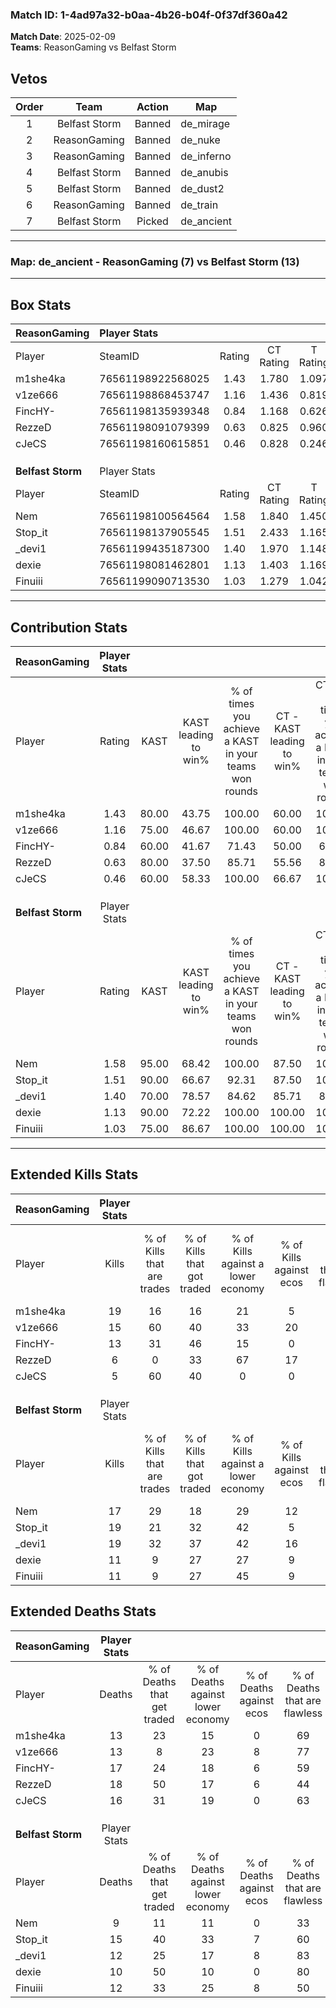 ### Match ID: 1-4ad97a32-b0aa-4b26-b04f-0f37df360a42  
**Match Date**: 2025-02-09  
**Teams**: ReasonGaming vs Belfast Storm  

## Vetos  

| Order | Team | Action | Map |
| :---: | :--: | :----: | --- |
| 1 | Belfast Storm | Banned | de_mirage |
| 2 | ReasonGaming | Banned | de_nuke |
| 3 | ReasonGaming | Banned | de_inferno |
| 4 | Belfast Storm | Banned | de_anubis |
| 5 | Belfast Storm | Banned | de_dust2 |
| 6 | ReasonGaming | Banned | de_train |
| 7 | Belfast Storm | Picked | de_ancient |

---  

### **Map**: de_ancient - ReasonGaming (7) vs Belfast Storm (13)  
---  

## Box Stats  

| **ReasonGaming**  | Player Stats      |        |           |          |       |       |       |         |        |      |     |
| :- | :- | :-: | :-: | :-: | :-: | :-: | :-: | :-: | :-: | :-: | :-: |
| Player            | SteamID           | Rating | CT Rating | T Rating | KAST  |  ADR  | Kills | Assists | Deaths | K/D  | HS% |
| m1she4ka          | 76561198922568025 |  1.43  |   1.780   |  1.097   | 80.00 | 89.6  |  19   |    4    |   13   | 1.46 | 52  |
| v1ze666           | 76561198868453747 |  1.16  |   1.436   |  0.819   | 75.00 | 74.1  |  15   |    3    |   13   | 1.15 | 20  |
| FincHY-           | 76561198135939348 |  0.84  |   1.168   |  0.626   | 60.00 | 69.2  |  13   |    3    |   17   | 0.76 | 69  |
| RezzeD            | 76561198091079399 |  0.63  |   0.825   |  0.960   | 80.00 | 54.6  |   6   |    7    |   18   | 0.33 | 50  |
| cJeCS             | 76561198160615851 |  0.46  |   0.828   |  0.246   | 60.00 | 44.6  |   5   |    6    |   16   | 0.31 | 40  |
|                   |                   |        |           |          |       |       |       |         |        |      |     |
|                   |                   |        |           |          |       |       |       |         |        |      |     |
|                   |                   |        |           |          |       |       |       |         |        |      |     |
| **Belfast Storm** | Player Stats      |        |           |          |       |       |       |         |        |      |     |
| Player            | SteamID           | Rating | CT Rating | T Rating | KAST  |  ADR  | Kills | Assists | Deaths | K/D  | HS% |
| Nem               | 76561198100564564 |  1.58  |   1.840   |  1.450   | 95.00 | 90.2  |  17   |    8    |   9    | 1.89 | 76  |
| Stop_it           | 76561198137905545 |  1.51  |   2.433   |  1.165   | 90.00 | 104.4 |  19   |    7    |   15   | 1.27 | 57  |
| _devi1            | 76561199435187300 |  1.40  |   1.970   |  1.148   | 70.00 | 94.8  |  19   |    4    |   12   | 1.58 | 52  |
| dexie             | 76561198081462801 |  1.13  |   1.403   |  1.169   | 90.00 | 57.5  |  11   |    3    |   10   | 1.10 | 72  |
| Finuiii           | 76561199090713530 |  1.03  |   1.279   |  1.042   | 75.00 | 70.5  |  11   |    8    |   12   | 0.92 | 54  |
---  

## Contribution Stats  

| **ReasonGaming**  | Player Stats |       |                      |                                                        |                           |                                                             |                          |                                                            |
| :- | :-: | :-: | :-: | :-: | :-: | :-: | :-: | :-: |
| Player            |    Rating    | KAST  | KAST leading to win% | % of times you achieve a KAST in your teams won rounds | CT - KAST leading to win% | CT - % of times you achieve a KAST in your teams won rounds | T - KAST leading to win% | T - % of times you achieve a KAST in your teams won rounds |
| m1she4ka          |     1.43     | 80.00 |        43.75         |                         100.00                         |           60.00           |                           100.00                            |          16.67           |                           100.00                           |
| v1ze666           |     1.16     | 75.00 |        46.67         |                         100.00                         |           60.00           |                           100.00                            |          20.00           |                           100.00                           |
| FincHY-           |     0.84     | 60.00 |        41.67         |                         71.43                          |           50.00           |                            66.67                            |          25.00           |                           100.00                           |
| RezzeD            |     0.63     | 80.00 |        37.50         |                         85.71                          |           55.56           |                            83.33                            |          14.29           |                           100.00                           |
| cJeCS             |     0.46     | 60.00 |        58.33         |                         100.00                         |           66.67           |                           100.00                            |          33.33           |                           100.00                           |
|                   |              |       |                      |                                                        |                           |                                                             |                          |                                                            |
|                   |              |       |                      |                                                        |                           |                                                             |                          |                                                            |
|                   |              |       |                      |                                                        |                           |                                                             |                          |                                                            |
| **Belfast Storm** | Player Stats |       |                      |                                                        |                           |                                                             |                          |                                                            |
| Player            |    Rating    | KAST  | KAST leading to win% | % of times you achieve a KAST in your teams won rounds | CT - KAST leading to win% | CT - % of times you achieve a KAST in your teams won rounds | T - KAST leading to win% | T - % of times you achieve a KAST in your teams won rounds |
| Nem               |     1.58     | 95.00 |        68.42         |                         100.00                         |           87.50           |                           100.00                            |          54.55           |                           100.00                           |
| Stop_it           |     1.51     | 90.00 |        66.67         |                         92.31                          |           87.50           |                           100.00                            |          50.00           |                           83.33                            |
| _devi1            |     1.40     | 70.00 |        78.57         |                         84.62                          |           85.71           |                            85.71                            |          71.43           |                           83.33                            |
| dexie             |     1.13     | 90.00 |        72.22         |                         100.00                         |          100.00           |                           100.00                            |          54.55           |                           100.00                           |
| Finuiii           |     1.03     | 75.00 |        86.67         |                         100.00                         |          100.00           |                           100.00                            |          75.00           |                           100.00                           |
---  

## Extended Kills Stats  

| **ReasonGaming**  | Player Stats |                            |                            |                                    |                         |                              |                                 |                                       |                    |           |
| :- | :-: | :-: | :-: | :-: | :-: | :-: | :-: | :-: | :-: | :-: |
| Player            |    Kills     | % of Kills that are trades | % of Kills that got traded | % of Kills against a lower economy | % of Kills against ecos | % of Kills that are flawless | % of Kills that are close duels | % of Kills that are assisted by flash | Pistol Round Kills | AWP Kills |
| m1she4ka          |      19      |             16             |             16             |                 21                 |            5            |              68              |               11                |                   5                   |         3          |     0     |
| v1ze666           |      15      |             60             |             40             |                 33                 |           20            |              60              |               13                |                   0                   |         1          |     6     |
| FincHY-           |      13      |             31             |             46             |                 15                 |            0            |              54              |                8                |                   8                   |         2          |     0     |
| RezzeD            |      6       |             0              |             33             |                 67                 |           17            |              50              |               33                |                  17                   |         0          |     0     |
| cJeCS             |      5       |             60             |             40             |                 0                  |            0            |              80              |                0                |                   0                   |         0          |     0     |
|                   |              |                            |                            |                                    |                         |                              |                                 |                                       |                    |           |
|                   |              |                            |                            |                                    |                         |                              |                                 |                                       |                    |           |
|                   |              |                            |                            |                                    |                         |                              |                                 |                                       |                    |           |
| **Belfast Storm** | Player Stats |                            |                            |                                    |                         |                              |                                 |                                       |                    |           |
| Player            |    Kills     | % of Kills that are trades | % of Kills that got traded | % of Kills against a lower economy | % of Kills against ecos | % of Kills that are flawless | % of Kills that are close duels | % of Kills that are assisted by flash | Pistol Round Kills | AWP Kills |
| Nem               |      17      |             29             |             18             |                 29                 |           12            |              53              |               12                |                   0                   |         2          |     0     |
| Stop_it           |      19      |             21             |             32             |                 42                 |            5            |              58              |                0                |                   5                   |         2          |     0     |
| _devi1            |      19      |             32             |             37             |                 42                 |           16            |              74              |               16                |                  11                   |         1          |     0     |
| dexie             |      11      |             9              |             27             |                 27                 |            9            |              55              |               18                |                  18                   |         1          |     1     |
| Finuiii           |      11      |             9              |             27             |                 45                 |            9            |              64              |                0                |                   0                   |         0          |     0     |
## Extended Deaths Stats  

| **ReasonGaming**  | Player Stats |                             |                                   |                          |                               |                            |                           |               |
| :- | :-: | :-: | :-: | :-: | :-: | :-: | :-: | :-: |
| Player            |    Deaths    | % of Deaths that get traded | % of Deaths against lower economy | % of Deaths against ecos | % of Deaths that are flawless | % of Deaths that are close | % of Deaths while blinded | Deaths to AWP |
| m1she4ka          |      13      |             23              |                15                 |            0             |              69               |             0              |             0             |       0       |
| v1ze666           |      13      |              8              |                23                 |            8             |              77               |             15             |             8             |       0       |
| FincHY-           |      17      |             24              |                18                 |            6             |              59               |             12             |            18             |       0       |
| RezzeD            |      18      |             50              |                17                 |            6             |              44               |             6              |             6             |       0       |
| cJeCS             |      16      |             31              |                19                 |            0             |              63               |             13             |             0             |       1       |
|                   |              |                             |                                   |                          |                               |                            |                           |               |
|                   |              |                             |                                   |                          |                               |                            |                           |               |
|                   |              |                             |                                   |                          |                               |                            |                           |               |
| **Belfast Storm** | Player Stats |                             |                                   |                          |                               |                            |                           |               |
| Player            |    Deaths    | % of Deaths that get traded | % of Deaths against lower economy | % of Deaths against ecos | % of Deaths that are flawless | % of Deaths that are close | % of Deaths while blinded | Deaths to AWP |
| Nem               |      9       |             11              |                11                 |            0             |              33               |             11             |             0             |       0       |
| Stop_it           |      15      |             40              |                33                 |            7             |              60               |             20             |             0             |       1       |
| _devi1            |      12      |             25              |                17                 |            8             |              83               |             0              |             8             |       3       |
| dexie             |      10      |             50              |                10                 |            0             |              80               |             0              |            20             |       2       |
| Finuiii           |      12      |             33              |                25                 |            8             |              50               |             25             |             0             |       0       |
